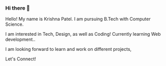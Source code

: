### Hi there 👋

<!--
**krishnapatel18/krishnapatel18** is a ✨ _special_ ✨ repository because its `README.md` (this file) appears on your GitHub profile.

Here are some ideas to get you started:

- 🔭 I’m currently working on ...
- 🌱 I’m currently learning ...
- 👯 I’m looking to collaborate on ...
- 🤔 I’m looking for help with ...
- 💬 Ask me about ...
- 📫 How to reach me: ...
- 😄 Pronouns: She/ Her
- ⚡ Fun fact: ...

- Skills: 
- Tools: 
-->

Hello! My name is Krishna Patel. I am pursuing B.Tech with Computer Science. 

I am interested in Tech, Design, as well as Coding! Currently learning Web development..  

I am looking forward to learn and work on different projects, 

Let's Connect!  
